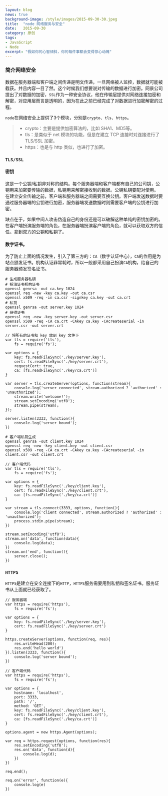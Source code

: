 ```yaml
---
layout: blog
news: true
background-image: /style/images/2015-09-30-30.jpeg
title:  "node 网络服务与安全"
date:   2015-09-30
category: 原创
tags:
- JavaScript
- Node
excerpt: "假如你的心智倾斜，你的每件事都会变得惊心动魄"
---
```


### 简介网络安全

数据在服务器端和客户端之间传递是明文传递，一旦网络被人监控，数据就可能被截获。并且内容一目了然。这个时候我们想要说对传输的数据进行加密。网景公司提出了对数据的加密，`SSL`作为一种安全协议，他在传输层提供对网络连接加密和解密，对应用层而言是透明的，因为在此之前已经完成了对数据进行加密解密的过程。

`node`在网络安全上提供了3个模块，分别是`crypto`、`tls`、`https`。

> * crypto：主要是提供加密算法的，比如 SHA1、MD5等。
> * tls：是类似于 net 模块的功能，但是在建立 TCP 连接时对连接进行了 TLS/SSL 加密。
> * https：也是与 http 类似，也进行了加密。

### `TLS/SSL`

#### 密钥

这是一个公钥/私钥非对称的结构。每个服务器端和客户端都有自己的公司钥，公钥用来加密要传输的数据，私钥用来解密接收到的数据。公钥私钥要配对使用。
在建立安全传输之前，客户端和服务器端之间需要互换公钥。客户端发送数据时要通过服务器端的公钥进行加密，服务器端发送数据时则需要客户端的公钥进行加密。

缺点在于，如果中间人攻击伪造自己的身份还是可以破解这种单纯的密钥加密的。在客户端扮演服务端的角色，在服务器端扮演客户端的角色，就可以获取双方的信任。拿到双方的公钥和私钥了。

#### 数字证书。

为了防止上面的情况发生，引入了第三方的：`CA`（数字认证中心），`CA`的作用是为站点颁发证书。机构认证非常耗时，所以一般都采用自己扮演`CA`机构，给自己的服务器颁发签名证书。

    # 生成服务器私钥
    # 扮演证书机构证书
    openssl genrsa -out ca.key 1024
    openssl req -new -key ca.key -out ca.csr
    openssl x509 -req -in ca.csr -signkey ca.key -out ca.crt
    # 私钥
    openssl genrsa -out server.key 1024
    # 获得证书
    openssl req -new -key server.key -out server.csr
    openssl x509 -req -CA ca.crt -CAkey ca.key -CAcreateserial -in server.csr -out server.crt

    // 将所有的证书和 key 放到 key 文件下
    var tls = require('tls'),
        fs = require('fs');

    var options = {
        key: fs.readFileSync('./key/server.key'),
        cert: fs.readFileSync('./key/server.crt'),
        requestCert: true,
        ca: [fs.readFileSync('./key/ca.crt')]
    }

    var server = tls.createServer(options, function(stream){
        console.log('server connected', stream.authorized ? 'authorized' : 'unauthorized');
        stream.write('welcome!');
        stream.setEncoding('utf8');
        stream.pipe(stream);
    });

    server.listen(3333, function(){
        console.log('server bound');
    })

    # 客户端私钥生成
    openssl genrsa -out client.key 1024
    openssl req -new -key client.key -out client.csr
    openssl x509 -req -CA ca.crt -CAkey ca.key -CAcreateserial -in client.csr -out client.crt

    // 客户端代码
    var tls = require('tls'),
        fs = require('fs');

    var options = {
        key: fs.readFileSync('./key/client.key'),
        cert: fs.readFileSync('./key/client.crt'),
        ca: [fs.readFileSync('./key/ca.crt')]
    }

    var stream = tls.connect(3333, options, function(){
        console.log('client connected', stream.authorized ? 'authorized' : 'unauthorized');
        process.stdin.pipe(stream);
    })

    stream.setEncoding('utf8');
    stream.on('data', function(data){
        console.log(data);
    })
    stream.on('end', function(){
        server.close();
    })

### `HTTPS`

`HTTPS`是建立在安全连接下的`HTTP`，`HTTPS`服务需要用到私钥和签名证书。服务证书从上面就已经获取了。

    // 服务器端
    var https = require('https'),
        fs = require('fs');

    var options = {
        key: fs.readFileSync('./key/server.key'),
        cert: fs.readFileSync('./key/server.crt')
    }

    https.createServer(options, function(req, res){
        res.writeHead(200);
        res.end('hello world')
    }).listen(3333, function(){
        console.log('server bound');
    })

    // 客户端代码
    var https = require('https'),
        fs = require('fs');

    var options = {
        hostname: 'localhost',
        port: 3333,
        path: '/',
        method: 'GET',
        key: fs.readFileSync('./key/client.key'),
        cert: fs.readFileSync('./key/client.crt'),
        ca: [fs.readFileSync('./key/ca.crt')]
    }

    options.agent = new https.Agent(options);

    var req = https.request(options, function(res){
        res.setEncoding('utf8');
        res.on('data', function(d){
            console.log(d);
        })
    })

    req.end();

    req.on('error', function(e){
        console.log(e)
    })


